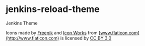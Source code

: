 # jenkins-reload-theme
Jenkins Theme

Icons made by [Freepik](http://www.freepik.com) and [Icon Works](http://www.flaticon.com/authors/icon-works) from [www.flaticon.com](http://www.flaticon.com) is licensed by [CC BY 3.0](http://creativecommons.org/licenses/by/3.0/)
